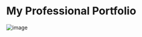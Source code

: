 # My Professional Portfolio

![image](https://user-images.githubusercontent.com/112688918/214109628-c7828d1f-798f-4882-b28f-9162738617f8.png)

